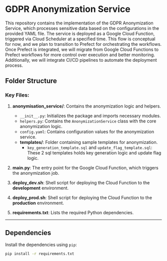# GDPR Anonymization Service

This repository contains the implementation of the GDPR Anonymization Service, which processes sensitive data based on the configurations in the provided YAML file. The service is deployed as a Google Cloud Function, triggered via Cloud Scheduler at a specified time. This flow is conceptual for now, and we plan to transition to Prefect for orchestrating the workflows. Once Prefect is integrated, we will migrate from Google Cloud Functions to Prefect workflows for more control over execution and better monitoring. Additionally, we will integrate CI/CD pipelines to automate the deployment process.

## Folder Structure
### Key Files:
1. **anonymisation_service/**: Contains the anonymization logic and helpers.
    - `__init__.py`: Initializes the package and imports necessary modules.
    - `helpers.py`: Contains the `AnonymizationService` class with the core anonymization logic.
    - `config.yaml`: Contains configuration values for the anonymization service.
    - **templates/**: Folder containing sample templates for anonymization.
        - `key_generation_template.sql` and `update_flag_template.sql`: These 2 sql templates holds key generation logic and update flag logic.
    
2. **main.py**: The entry point for the Google Cloud Function, which triggers the anonymization job.

3. **deploy_dev.sh**: Shell script for deploying the Cloud Function to the **development** environment.

4. **deploy_prod.sh**: Shell script for deploying the Cloud Function to the **production** environment.

5. **requirements.txt**: Lists the required Python dependencies.

---

## Dependencies

Install the dependencies using `pip`:

```bash
pip install -r requirements.txt


